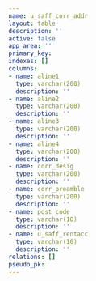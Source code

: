 ```yaml
---
name: u_saff_corr_addr
layout: table
description: ''
active: false
app_area: ''
primary_key: 
indexes: []
columns:
- name: aline1
  type: varchar(200)
  description: ''
- name: aline2
  type: varchar(200)
  description: ''
- name: aline3
  type: varchar(200)
  description: ''
- name: aline4
  type: varchar(200)
  description: ''
- name: corr_desig
  type: varchar(200)
  description: ''
- name: corr_preamble
  type: varchar(200)
  description: ''
- name: post_code
  type: varchar(10)
  description: ''
- name: u_saff_rentacc
  type: varchar(10)
  description: ''
relations: []
pseudo_pk: 
---
```


